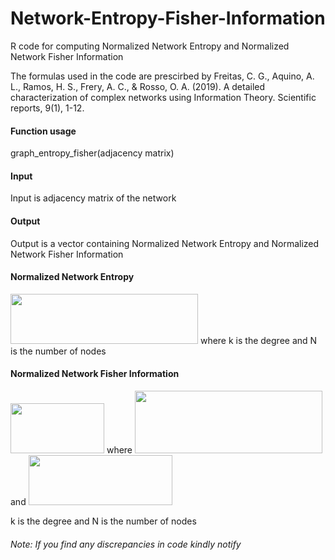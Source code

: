 # Network-Entropy-Fisher-Information
R code for computing Normalized Network Entropy and Normalized Network Fisher Information

The formulas used in the code are prescirbed by 
Freitas, C. G., Aquino, A. L., Ramos, H. S., Frery, A. C., & Rosso, O. A. (2019). A detailed characterization of complex networks using Information Theory. Scientific reports, 9(1), 1-12.

#### Function usage
graph_entropy_fisher(adjacency matrix)

#### Input
Input is adjacency matrix of the network

#### Output
Output is a vector containing Normalized Network Entropy and Normalized Network Fisher Information

#### Normalized Network Entropy 

 <img src="https://cdn.mathpix.com/snip/images/nlm_VMziLkvhzBNWAW9KHkEh7n2JoJVrgaqaR8_QWYs.original.fullsize.png" width="300" height="80">
where 
k is the degree and N is the number of nodes

#### Normalized Network Fisher Information

<img src="https://cdn.mathpix.com/snip/images/Ft4zO1N097baDs5yWtucEwT5eHxbtBOc93OEJBBditM.original.fullsize.png" width="150" height="80">
where

<img src="https://cdn.mathpix.com/snip/images/iBWiSVOcozdZxk2GpZuNWPoaoUWUlU_nd0eGAShHRhY.original.fullsize.png" width="300" height="100">
and

<img src="https://cdn.mathpix.com/snip/images/G6u0lre4ks5KEtbGYXRJ0US36FwSOcZmER-v89dk4ko.original.fullsize.png" width="230" height="80">

k is the degree and N is the number of nodes

###### Note: If you find any discrepancies in code kindly notify


